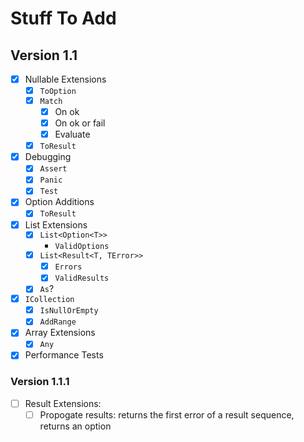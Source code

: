 # Stuff To Add
## Version 1.1
- [x] Nullable Extensions
  - [x] `ToOption`
  - [x] `Match`
    - [x] On ok
    - [x] On ok or fail
    - [x] Evaluate
  - [x] `ToResult`
- [x] Debugging
  - [x] `Assert`
  - [x] `Panic`
  - [x] `Test`
- [x] Option Additions
  - [x] `ToResult`
- [x] List Extensions
  - [x] `List<Option<T>>`
    - `ValidOptions`
  - [x] `List<Result<T, TError>>`
    - [x] `Errors`
    - [x] `ValidResults`
  - [x] `As`?
- [x] `ICollection`
  - [x] `IsNullOrEmpty`
  - [x] `AddRange`
- [x] Array Extensions
  - [x] `Any`
- [x] Performance Tests
### Version 1.1.1
- [ ] Result Extensions:
  - [ ] Propogate results: returns the first error of a result sequence, returns an option
